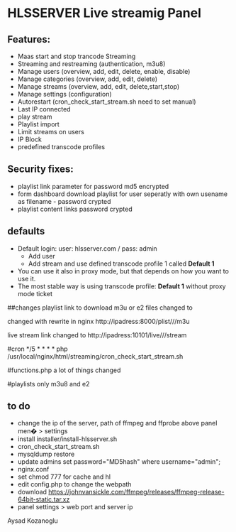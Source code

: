# HLSSERVER Live streamig Panel 
## Features:
- Maas start and stop trancode Streaming 
- Streaming and restreaming (authentication, m3u8)
- Manage users (overview, add, edit, delete, enable, disable)
- Manage categories (overview, add, edit, delete)
- Manage streams (overview, add, edit, delete,start,stop)
- Manage settings (configuration)
- Autorestart (cron_check_start_stream.sh need to set manual)
- Last IP connected
- play stream
- Playlist import
- Limit streams on users
- IP Block
- predefined transcode profiles

## Security fixes:
- playlist link parameter for password md5 encrypted
- form dashboard download playlist for user seperatly with own usename as filename - password crypted
- playlist content links password crypted 

## defaults
- Default login: user: hlsserver.com / pass: admin
  - Add user
  - Add stream and use defined transcode profile 1 called **Default 1**
- You can use it also in proxy mode, but that depends on how you want to use it.
- The most stable way is using transcode profile: **Default 1** without proxy mode ticket

##changes
playlist link to download m3u or e2 files changed to 

changed with rewrite in nginx
http://ipadress:8000/plist/<username>/<md5pass>/m3u

live stream link changed to 
http://ipadress:10101/live/<username>/<md5pass>/stream

#cron
*/5 * * * * php /usr/local/nginx/html/streaming/cron_check_start_stream.sh

#functions.php
a lot of things changed

#playlists
only m3u8 and e2 

## to do 
- change the ip of the server, path of ffmpeg and ffprobe  above panel men� > settings
- install installer/install-hlsserver.sh
- cron_check_start_stream.sh
- mysqldump restore
- update admins set password="MD5hash" where username="admin";
- nginx.conf
- set chmod 777 for cache and hl
- edit config.php to change the webpath
- download https://johnvansickle.com/ffmpeg/releases/ffmpeg-release-64bit-static.tar.xz
- panel settings > web port and server ip


Aysad Kozanoglu
